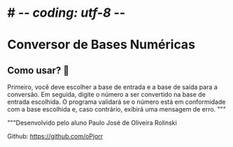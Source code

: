 # # -*- coding: utf-8 -*-

# **Conversor de Bases Numéricas**

## Como usar? 🤔

Primeiro, você deve escolher a base de entrada e a base de saída para a
conversão. Em seguida, digite o número a ser convertido na base de
entrada escolhida. O programa validará se o número está em
conformidade com a base escolhida e, caso contrário, exibirá uma
mensagem de erro.
"""

"""Desenvolvido pelo aluno Paulo José de Oliveira Rolinski

Github: https://github.com/oPjorr
